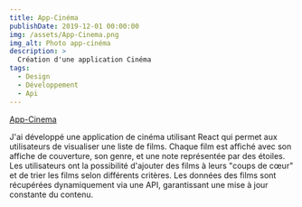 ```yaml
---
title: App-Cinéma
publishDate: 2019-12-01 00:00:00
img: /assets/App-Cinema.png
img_alt: Photo app-cinéma
description: >
  Création d'une application Cinéma
tags:
  - Design
  - Développement
  - Api
---
```


[App-Cinema](https://app-cinema.netlify.app/)

J'ai développé une application de cinéma utilisant React qui permet aux utilisateurs de visualiser une liste de films. Chaque film est affiché avec son affiche de couverture, son genre, et une note représentée par des étoiles. Les utilisateurs ont la possibilité d'ajouter des films à leurs "coups de cœur" et de trier les films selon différents critères. Les données des films sont récupérées dynamiquement via une API, garantissant une mise à jour constante du contenu.
